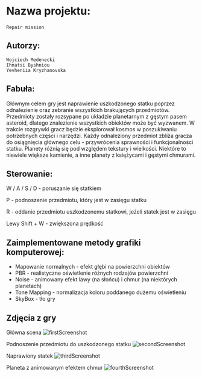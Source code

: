 # Nazwa projektu: 
	Repair mission 

## Autorzy:
	Wojciech Medenecki
	Ihnatsi Byshniou
	Yevheniia Kryzhanovska


## Fabuła:
Głównym celem gry jest naprawienie uszkodzonego statku poprzez odnalezienie oraz zebranie wszystkich brakujących przedmiotów.  Przedmioty zostały rozsypane po układzie planetarnym z gęstym pasem asteroid, dlatego znalezienie wszystkich obiektów może być wyzwanem.  W trakcie rozgrywki gracz będzie eksplorował kosmos w poszukiwaniu potrzebnych części i narzędzi. Każdy odnaleziony przedmiot zbliża gracza do osiągnięcia głównego celu - przywrócenia sprawności i funkcjonalności statku. Planety różnią się pod względem tekstury i wielkości. Niektóre to niewiele większe kamienie, a inne planety z księżycami i gęstymi chmurami.

## Sterowanie:
W / A / S / D - poruszanie się statkiem

P - podnoszenie przedmiotu, który jest w zasięgu statku

R - oddanie przedmiotu uszkodzonemu statkowi, jeżeli statek jest w zasięgu

Lewy Shift + W - zwiększona prędkość


## Zaimplementowane metody grafiki komputerowej:
- Mapowanie normalnych - efekt głębi na powierzchni obiektów 
- PBR - realistyczne oświetlenie różnych rodzajów powierzchni
- Noise - animowany efekt lawy (na słońcu) i chmur (na niektórych planetach)
- Tone Mapping - normalizacja koloru poddanego dużemu oświetleniu
- SkyBox - tło gry


## Zdjęcia z gry
Główna scena
![firstScreenshot](https://github.com/VVojtekMecki/grk_opengl_project/assets/115478490/17f41022-571a-4488-919b-6f506e577466)


Podnoszenie przedmiotu do uszkodzonego statku
![secondScreenshot](https://github.com/VVojtekMecki/grk_opengl_project/assets/115478490/66201d2d-d9f2-4759-8b4a-fae0a50ba24a)


Naprawiony statek 
![thirdScreenshot](https://github.com/VVojtekMecki/grk_opengl_project/assets/115478490/b74e837b-f4d2-4a2f-b933-b753c647f174)


Planeta z animowanym efektem chmur
![fourthScreenshot](https://github.com/VVojtekMecki/grk_opengl_project/assets/115478490/d28d3c68-54fa-4776-be5e-936f6cdafcd8)
